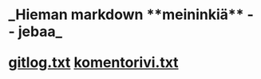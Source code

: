 <h1>_Hieman markdown **meininkiä** -- jebaa_

[gitlog.txt](https://github.com/Xequitep/FSO2020/blob/master/ot_harjoitustyo/laskarit/viikko1/gitlog.txt)
[komentorivi.txt](https://github.com/Xequitep/FSO2020/blob/master/ot_harjoitustyo/laskarit/viikko1/komentorivi.txt)
